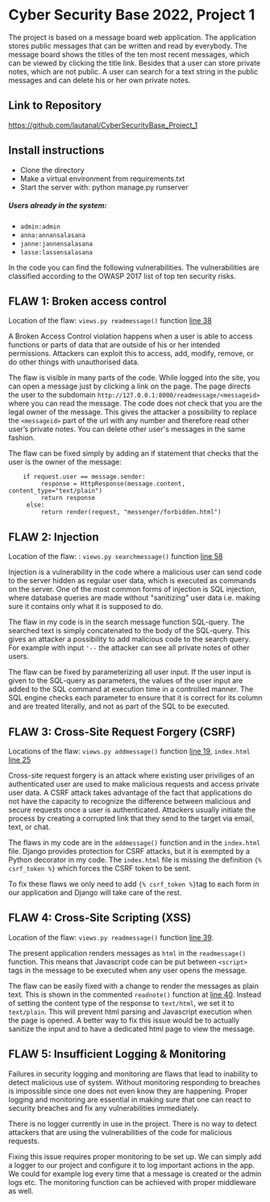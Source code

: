 # Cyber Security Base 2022, Project 1

The project is based on a message board web application.  The application stores public messages that can be written and read by everybody. The message board shows the titles of the ten most recent messages, which can be viewed by clicking the title link.  Besides that a user can store private notes, which are not public.  A user can search for a text string in the public messages and can delete his or her own private notes.  

## Link to Repository
https://github.com/lautanal/CyberSecurityBase_Project_1

## Install instructions
- Clone the directory
- Make a virtual environment from requirements.txt
- Start the server with: python manage.py runserver

##### Users already in the system:  
- `admin:admin`
- `anna:annansalasana`
- `janne:jannensalasana`
- `lasse:lassensalasana`

In the code you can find the following vulnerabilities.  The vulnerabilities are classified according to the OWASP 2017 list of top ten security risks.

## FLAW 1: Broken access control
Location of the flaw: `views.py readmessage()` function [line 38](https://github.com/lautanal/CyberSecurityBase_Project_1/blob/main/messenger/views.py#L38)

A Broken Access Control violation happens when a user is able to access functions or parts of data that are outside of his or her intended permissions.  Attackers can exploit this to access, add, modify, remove, or do other things with unauthorised data.

The flaw is visible in many parts of the code.  While logged into the site, you can open a message just by clicking a link on the page. The page directs the user to the subdomain `http://127.0.0.1:8000/readmessage/<messageid>` where you can read the message. The code does not check that you are the legal owner of the message.  This gives the attacker a possibility to replace the `<messageid>` part of the url with any number and therefore read other user’s private notes.  You can delete other user's messages in the same fashion.

The flaw can be fixed simply by adding an if statement that checks that the user is the owner of the message:
```
    if request.user == message.sender:
         response = HttpResponse(message.content, content_type="text/plain")
         return response
     else:
         return render(request, "messenger/forbidden.html")
```

## FLAW 2: Injection
Location of the flaw: : `views.py searchmessage()` function [line 58](https://github.com/lautanal/CyberSecurityBase_Project_1/blob/main/messenger/views.py#L58)

Injection is a vulnerability in the code where a malicious user can send code to the server hidden as regular user data, which is executed as commands on the server. One of the most common forms of injection is SQL injection, where database queries are made without "sanitizing" user data i.e. making sure it contains only what it is supposed to do.

The flaw in my code is in the search message function SQL-query.  The searched text is simply concatenated to the body of the SQL-query.  This gives an attacker a possibility to add malicious code to the search query.  For example with input `'--` the attacker can see all private notes of other users.

The flaw can be fixed by parameterizing all user input.  If the user input is given to the SQL-query as parameters, the values of the user input are added to the SQL command at execution time in a controlled manner.  The SQL engine checks each parameter to ensure that it is correct for its column and are treated literally, and not as part of the SQL to be executed.


## FLAW 3: Cross-Site Request Forgery (CSRF)

Locations of the flaw: `views.py addmessage()` function [line 19](https://github.com/lautanal/CyberSecurityBase_Project_1/blob/main/messenger/views.py#L19), 
    `index.html` [line 25](https://github.com/lautanal/CyberSecurityBase_Project_1/blob/main/messenger/templates/messenger/index.html#L25)

Cross-site request forgery is an attack where existing user priviliges of an authenticated user are used to make malicious requests and access private user data. A CSRF attack takes advantage of the fact that applications do not have the capacity to recognize the difference between malicious and secure requests once a user is authenticated. Attackers usually initiate the process by creating a corrupted link that they send to the target via email, text, or chat.

The flaws in my code are in the `addmessage()` function and in the `index.html` file.  Django provides protection for CSRF attacks, but it is exempted by a Python decorator in my code.  The `index.html` file is missing the definition `{% csrf_token %}` which forces the CSRF token to be sent.
    
To fix these flaws we only need to add `{% csrf_token %}`tag to each form in our application and Django will take care of the rest.



## FLAW 4: Cross-Site Scripting (XSS)
Location of the flaw: `views.py readmessage()` function [line 39](https://github.com/lautanal/CyberSecurityBase_Project_1/blob/main/messenger/views.py#L39).

The present application renders messages as `html` in the `readmessage()` function. This means that Javascript code can be put between `<script>` tags in the message to be executed when any user opens the message.

The flaw can be easily fixed with a change to render the messages as plain text. This is shown in the commented `readnote()` function at [line 40](https://github.com/lautanal/CyberSecurityBase_Project_1/blob/main/messenger/views.py#L40). Instead of setting the content type of the response to `text/html`, we set it to `text/plain`. This will prevent html parsing and Javascript execution when the page is opened. A better way to fix this issue would be to actually sanitize the input and to have a dedicated html page to view the message.



## FLAW 5: Insufficient Logging & Monitoring

Failures in security logging and monitoring are flaws that lead to inability to detect malicious use of system. Without monitoring responding to breaches is impossible since one does not even know they are happening. Proper logging and monitoring are essential in making sure that one can react to security breaches and fix any vulnerabilities immediately.

There is no logger currently in use in the project.  There is no way to detect attackers that are using the vulnerabilities of the code for malicious requests.

Fixing this issue requires proper monitoring to be set up.  We can simply add a logger to our project and configure it to log important actions in the app. We could for example log every time that a message is created or the admin logs etc. The monitoring function can be achieved with proper middleware as well.  
